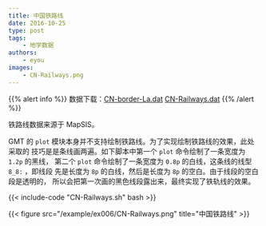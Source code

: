```yaml
---
title: 中国铁路线
date: 2016-10-25
type: post
tags:
    - 地学数据
authors:
    - eyou
images:
    - CN-Railways.png
---
```


{{% alert info %}}
数据下载：[CN-border-La.dat](/data/CN-border-La.dat) [CN-Railways.dat](/data/CN-Railways.dat)
{{% /alert %}}

铁路线数据来源于 MapSIS。

GMT 的 `plot` 模块本身并不支持绘制铁路线。为了实现绘制铁路线的效果，此处采取的
技巧是是条线画两遍。如下脚本中第一个 `plot` 命令绘制了一条宽度为 `1.2p` 的黑线，
第二个 `plot` 命令绘制了一条宽度为 `0.8p` 的白线，这条线的线型 `8_8:` ，即线段
先是长度为 `8p` 的白线，然后是长度为 `8p` 的空白。由于线段的空白段是透明的，
所以会把第一次画的黑色线段露出来，最终实现了铁轨线的效果。

{{< include-code "CN-Railways.sh" bash >}}

{{< figure src="/example/ex006/CN-Railways.png" title="中国铁路线" >}}
